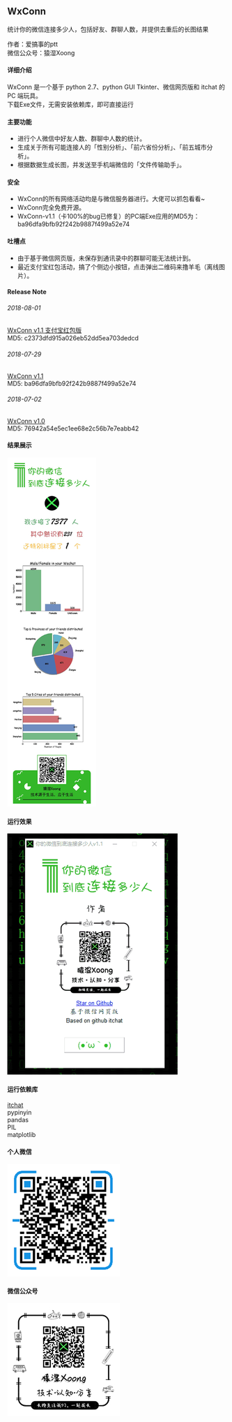 ## WxConn
统计你的微信连接多少人，包括好友、群聊人数，并提供去重后的长图结果

作者：爱搞事的ptt </br>
微信公众号：猿湿Xoong

#### 详细介绍
WxConn 是一个基于 python 2.7、python GUI Tkinter、微信网页版和 itchat 的 PC 端玩具。</br>
下载Exe文件，无需安装依赖库，即可直接运行

#### 主要功能
* 进行个人微信中好友人数、群聊中人数的统计。
* 生成关于所有可能连接人的「性别分析」、「前六省份分析」、「前五城市分析」。
* 根据数据生成长图，并发送至手机端微信的「文件传输助手」。

#### 安全
* WxConn的所有网络活动均是与微信服务器进行。大佬可以抓包看看~
* WxConn完全免费开源。
* WxConn-v1.1（卡100%的bug已修复）的PC端Exe应用的MD5为：ba96dfa9bfb92f242b9887f499a52e74

#### 吐槽点
* 由于基于微信网页版，未保存到通讯录中的群聊可能无法统计到。
* 最近支付宝红包活动，搞了个侧边小按钮，点击弹出二维码来撸羊毛（离线图片）。

#### Release Note

###### 2018-08-01
[WxConn v1.1 支付宝红包版](https://github.com/Bravest-Ptt/WxConn/raw/master/release/WxConn-v1.1-%E6%94%AF%E4%BB%98%E5%AE%9D%E7%BA%A2%E5%8C%85%E7%89%88.exe)</br>
MD5: c2373dfd915a026eb52dd5ea703dedcd

###### 2018-07-29
[WxConn v1.1](https://github.com/Bravest-Ptt/WxConn/raw/master/release/WxConn-v1.1.exe)</br>
MD5: ba96dfa9bfb92f242b9887f499a52e74

###### 2018-07-02
[WxConn v1.0](https://github.com/Bravest-Ptt/WxConn/raw/master/release/WxConn-v1.0.exe)</br>
MD5: 76942a54e5ec1ee68e2c56b7e7eabb42

#### 结果展示
![](https://github.com/Bravest-Ptt/WxConn/blob/master/result/result_little.jpg?raw=true)

#### 运行效果
![](https://github.com/Bravest-Ptt/WxConn/blob/master/screenshot/show-v1.1.gif)

#### 运行依赖库
[itchat](https://github.com/littlecodersh/ItChat)</br>
pypinyin</br>
pandas</br>
PIL</br>
matplotlib</br>

#### 个人微信
![](https://github.com/Bravest-Ptt/WxConn/blob/master/qrcode/%E4%B8%AA%E4%BA%BA%E5%BE%AE%E4%BF%A1-258.png?raw=true)

#### 微信公众号
![](https://github.com/Bravest-Ptt/WxConn/blob/master/qrcode/%E7%8C%BF%E6%B9%BFXoong-258-end.jpg?raw=true)
